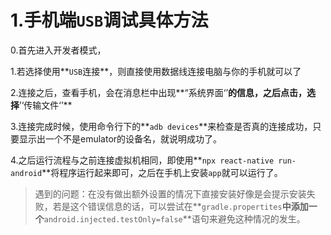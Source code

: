 # 1.手机端`USB`调试具体方法

0.首先进入开发者模式，

1.若选择使用**`USB`连接**，则直接使用数据线连接电脑与你的手机就可以了

2.连接之后，查看手机，会在消息栏中出现**“系统界面‘’**的信息，之后点击，选择**’‘传输文件‘’**

3.连接完成时候，使用命令行下的**`adb devices`**来检查是否真的连接成功，只要显示出一个不是emulator的设备名，就说明成功了。

4.之后运行流程与之前连接虚拟机相同，即使用**`npx react-native run-android`**将程序运行起来即可，之后在手机上安装`app`就可以运行了。

> 遇到的问题：在没有做出额外设置的情况下直接安装好像是会提示安装失败，若是这个错误信息的话，可以尝试在**`gradle.propertites`**中添加一个**`android.injected.testOnly=false`**语句来避免这种情况的发生。



